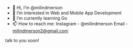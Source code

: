 - 👋 Hi, I’m @milindmerson
- 👀 I’m interested in Web and Mobile App Development
- 🌱 I’m currently learning Go
- 📫 How to reach me: Instagram - @milindmerson Email - milindmerson2@gmail.com

talk to you soon!
